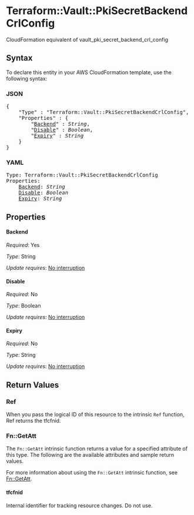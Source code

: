 # Terraform::Vault::PkiSecretBackendCrlConfig

CloudFormation equivalent of vault_pki_secret_backend_crl_config

## Syntax

To declare this entity in your AWS CloudFormation template, use the following syntax:

### JSON

<pre>
{
    "Type" : "Terraform::Vault::PkiSecretBackendCrlConfig",
    "Properties" : {
        "<a href="#backend" title="Backend">Backend</a>" : <i>String</i>,
        "<a href="#disable" title="Disable">Disable</a>" : <i>Boolean</i>,
        "<a href="#expiry" title="Expiry">Expiry</a>" : <i>String</i>
    }
}
</pre>

### YAML

<pre>
Type: Terraform::Vault::PkiSecretBackendCrlConfig
Properties:
    <a href="#backend" title="Backend">Backend</a>: <i>String</i>
    <a href="#disable" title="Disable">Disable</a>: <i>Boolean</i>
    <a href="#expiry" title="Expiry">Expiry</a>: <i>String</i>
</pre>

## Properties

#### Backend

_Required_: Yes

_Type_: String

_Update requires_: [No interruption](https://docs.aws.amazon.com/AWSCloudFormation/latest/UserGuide/using-cfn-updating-stacks-update-behaviors.html#update-no-interrupt)

#### Disable

_Required_: No

_Type_: Boolean

_Update requires_: [No interruption](https://docs.aws.amazon.com/AWSCloudFormation/latest/UserGuide/using-cfn-updating-stacks-update-behaviors.html#update-no-interrupt)

#### Expiry

_Required_: No

_Type_: String

_Update requires_: [No interruption](https://docs.aws.amazon.com/AWSCloudFormation/latest/UserGuide/using-cfn-updating-stacks-update-behaviors.html#update-no-interrupt)

## Return Values

### Ref

When you pass the logical ID of this resource to the intrinsic `Ref` function, Ref returns the tfcfnid.

### Fn::GetAtt

The `Fn::GetAtt` intrinsic function returns a value for a specified attribute of this type. The following are the available attributes and sample return values.

For more information about using the `Fn::GetAtt` intrinsic function, see [Fn::GetAtt](https://docs.aws.amazon.com/AWSCloudFormation/latest/UserGuide/intrinsic-function-reference-getatt.html).

#### tfcfnid

Internal identifier for tracking resource changes. Do not use.

